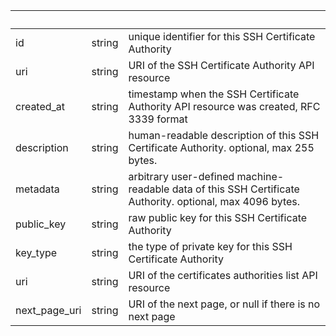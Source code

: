 <!-- Code generated for API Clients. DO NOT EDIT. -->

| &nbsp;        | &nbsp; | &nbsp;                                                                                                    |
| ------------- | ------ | --------------------------------------------------------------------------------------------------------- |
| id            | string | unique identifier for this SSH Certificate Authority                                                      |
| uri           | string | URI of the SSH Certificate Authority API resource                                                         |
| created_at    | string | timestamp when the SSH Certificate Authority API resource was created, RFC 3339 format                    |
| description   | string | human-readable description of this SSH Certificate Authority. optional, max 255 bytes.                    |
| metadata      | string | arbitrary user-defined machine-readable data of this SSH Certificate Authority. optional, max 4096 bytes. |
| public_key    | string | raw public key for this SSH Certificate Authority                                                         |
| key_type      | string | the type of private key for this SSH Certificate Authority                                                |
| uri           | string | URI of the certificates authorities list API resource                                                     |
| next_page_uri | string | URI of the next page, or null if there is no next page                                                    |
